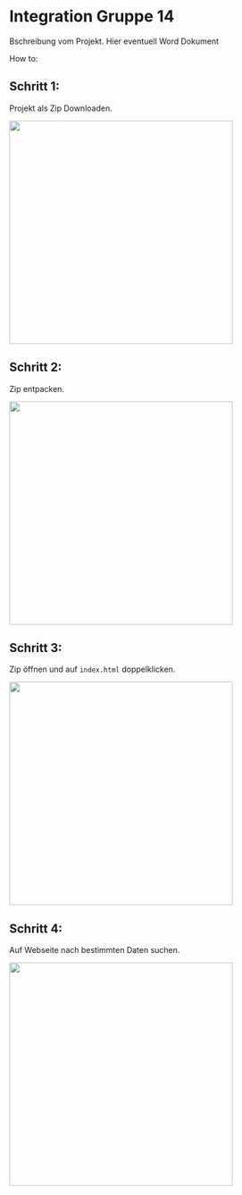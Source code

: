 # Integration Gruppe 14

Bschreibung vom Projekt.
Hier eventuell Word Dokument

How to:

## Schritt 1:
Projekt als Zip Downloaden.

<img src="https://user-images.githubusercontent.com/91600810/144297386-9813ac12-f1ac-4911-b93b-7ce78fcad700.png" width="400">

## Schritt 2:
Zip entpacken.

<img src="https://user-images.githubusercontent.com/91600810/144297464-65557719-206d-4eaf-9abb-b53e7fdca334.png" width="400">

## Schritt 3:
Zip öffnen und auf `index.html` doppelklicken.

<img src="https://user-images.githubusercontent.com/91600810/144297594-834dfdc5-43e7-4972-a24f-82ebc6c7a068.png" width="400">

## Schritt 4:
Auf Webseite nach bestimmten Daten suchen.

<img src="https://user-images.githubusercontent.com/91600810/144297694-75e2c7af-f040-486c-a36a-1ddf6eabd071.png" width="400">
